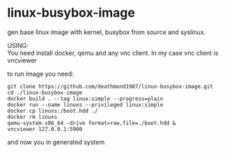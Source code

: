# linux-busybox-image
gen base linux image with kernel, busybox from source and syslinux.

USING:  
You need install docker, qemu and any vnc client. In my case vnc client is vncviewer
  
to run image you need:  
```
git clone https://github.com/deathmond1987/linux-busybox-image.git
cd ./linux-busybox-image
docker build . --tag linux:simple --progress=plain
docker run --name linuxs --privileged linux:simple
docker cp linuxs:/boot.hdd ./
docker rm linuxs
qemu-system-x86_64 -drive format=raw,file=./boot.hdd &
vncviewer 127.0.0.1:5900
```
and now you in generated system
